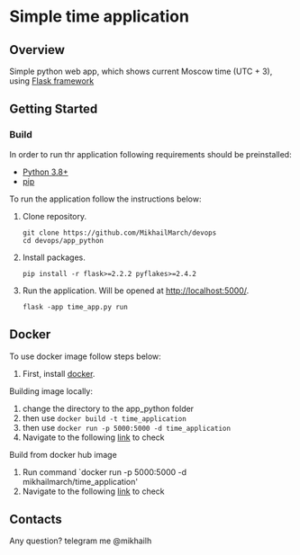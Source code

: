 # Simple time application

## Overview

 Simple python web app, which shows current Moscow time (UTC + 3), using [Flask framework](https://flask.palletsprojects.com/en/2.2.x/quickstart/)

 ## Getting Started
 ### Build
 In order to run thr application following requirements should be preinstalled: 
 * [Python 3.8+](https://www.python.org/downloads/)
 * [pip](https://pip.pypa.io/en/stable/installation/)

 To run the application follow the instructions below:
 1. Clone repository.
     ```
     git clone https://github.com/MikhailMarch/devops
     cd devops/app_python
     ```
 2. Install packages.
     ```
     pip install -r flask>=2.2.2 pyflakes>=2.4.2 
     ```
 3. Run the application. Will be opened at [http://localhost:5000/](http://localhost:5000/).
     ```
     flask -app time_app.py run
     ```

## Docker
To use docker image follow steps below:
 1)  First, install [docker](https://docs.docker.com/engine/install/).

Building image locally:
 1) change the directory to the app_python folder
 2) then use `docker build -t time_application`
 3) then use `docker run -p 5000:5000 -d time_application`
 4) Navigate to the following [link](127.0.0.1:5000) to check

Build from docker hub image
 1) Run command `docker run -p 5000:5000 -d mikhailmarch/time_application'
 2) Navigate to the following [link](127.0.0.1:5000) to check

## Contacts
Any question? telegram me @mikhailh